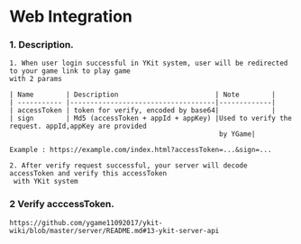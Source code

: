 # Web Integration

### 1. Description.

	1. When user login successful in YKit system, user will be redirected to your game link to play game 
	with 2 params
	
	| Name        | Description                        | Note        |
	| ----------- |------------------------------------|-------------|
	| accessToken | token for verify, encoded by base64|             |
	| sign        | Md5 (accessToken + appId + appKey) |Used to verify the request. appId,appKey are provided
														by YGame|
   
   	Example : https://example.com/index.html?accessToken=...&sign=...

    2. After verify request successful, your server will decode accessToken and verify this accessToken
     with YKit system

### 2 Verify acccessToken.

    https://github.com/ygame11092017/ykit-wiki/blob/master/server/README.md#13-ykit-server-api

